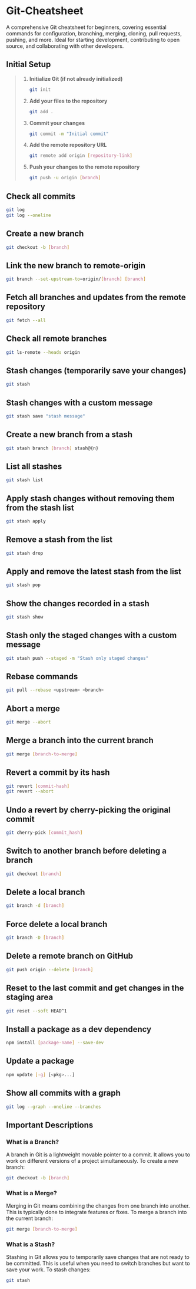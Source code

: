 # Git-Cheatsheet

A comprehensive Git cheatsheet for beginners, covering essential commands for configuration, branching, merging, cloning, pull requests, pushing, and more. Ideal for starting development, contributing to open source, and collaborating with other developers.

## Initial Setup

> 1. **Initialize Git (if not already initialized)**
>
>    ```sh
>    git init
>    ```
>
> 2. **Add your files to the repository**
>
>    ```sh
>    git add .
>    ```
>
> 3. **Commit your changes**
>
>    ```sh
>    git commit -m "Initial commit"
>    ```
>
> 4. **Add the remote repository URL**
>
>    ```sh
>    git remote add origin [repository-link]
>    ```
>
> 5. **Push your changes to the remote repository**
>    ```sh
>    git push -u origin [branch]
>    ```

## Check all commits

```sh
git log
git log --oneline
```

## Create a new branch

```sh
git checkout -b [branch]
```

## Link the new branch to remote-origin <branch>

```sh
git branch --set-upstream-to=origin/[branch] [branch]
```

## Fetch all branches and updates from the remote repository

```sh
git fetch --all
```

## Check all remote branches

```sh
git ls-remote --heads origin
```

## Stash changes (temporarily save your changes)

```sh
git stash
```

## Stash changes with a custom message

```sh
git stash save "stash message"
```

## Create a new branch from a stash

```sh
git stash branch [branch] stash@{n}
```

## List all stashes

```sh
git stash list
```

## Apply stash changes without removing them from the stash list

```sh
git stash apply
```

## Remove a stash from the list

```sh
git stash drop
```

## Apply and remove the latest stash from the list

```sh
git stash pop
```

## Show the changes recorded in a stash

```sh
git stash show
```

## Stash only the staged changes with a custom message

```sh
git stash push --staged -m "Stash only staged changes"
```

## Rebase commands

```sh
git pull --rebase <upstream> <branch>
```

## Abort a merge

```sh
git merge --abort
```

## Merge a branch into the current branch

```sh
git merge [branch-to-merge]
```

## Revert a commit by its hash

```sh
git revert [commit-hash]
git revert --abort
```

## Undo a revert by cherry-picking the original commit

```sh
git cherry-pick [commit_hash]
```

## Switch to another branch before deleting a branch

```sh
git checkout [branch]
```

## Delete a local branch

```sh
git branch -d [branch]
```

## Force delete a local branch

```sh
git branch -D [branch]
```

## Delete a remote branch on GitHub

```sh
git push origin --delete [branch]
```

## Reset to the last commit and get changes in the staging area

```sh
git reset --soft HEAD^1
```

## Install a package as a dev dependency

```sh
npm install [package-name] --save-dev
```

## Update a package

```sh
npm update [-g] [<pkg>...]
```

## Show all commits with a graph

```sh
git log --graph --oneline --branches
```

## Important Descriptions

### What is a Branch?

A branch in Git is a lightweight movable pointer to a commit. It allows you to work on different versions of a project simultaneously. To create a new branch:

```sh
git checkout -b [branch]
```

### What is a Merge?

Merging in Git means combining the changes from one branch into another. This is typically done to integrate features or fixes. To merge a branch into the current branch:

```sh
git merge [branch-to-merge]
```

### What is a Stash?

Stashing in Git allows you to temporarily save changes that are not ready to be committed. This is useful when you need to switch branches but want to save your work. To stash changes:

```sh
git stash
```

